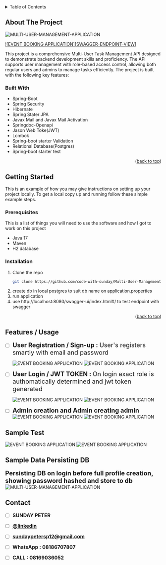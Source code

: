 <!-- TABLE OF CONTENTS -->
<details>
  <summary>Table of Contents</summary>
  <ol>
    <li>
      <a href="#about-the-project">About The Project</a>
    <li>
      <a href="#about-the-project">Built With</a>
    <li>
      <a href="#about-the-project">Getting Started</a>
    <li>
      <a href="#about-the-project">Features/Usage</a>
    <li>
      <a href="#about-the-project">Sample Test</a>
    <li>
      <a href="#about-the-project">Sample Data Persisting DB</a>
    <li>
      <a href="#about-the-project">Contact</a>
  </ol>
</details>

<!-- ABOUT THE PROJECT -->
## About The Project

![MULTI-USER-MANAGEMENT-APPLICATION](image.png)

[![EVENT BOOKING APPLICATION][SWAGGER-ENDPOINT-VIEW]](image.png)

This project is a comprehensive Multi-User Task Management API designed to demonstrate backend development skills and proficiency. The API supports user management with role-based access control, allowing both regular users and admins to manage tasks efficiently. The project is built with the following key features:


### Built With

* Spring-Boot
* Spring Security
* Hibernate
* Spring Stater JPA
* Javax Mail and Javax Mail Activation
* Springdoc-Openapi
* Jason Web Toke(JWT)
* Lombok
* Spring-boot starter Validation
* Relational Database(Postgres)
* Spring-boot starter test


<p align="right">(<a href="#readme-top">back to top</a>)</p>

<!-- GETTING STARTED -->
## Getting Started

This is an example of how you may give instructions on setting up your project locally.
To get a local copy up and running follow these simple example steps.

### Prerequisites

This is a list of things you will need to use the software and how I got to work on this project
* Java 17
* Maven
* H2 database

### Installation

1. Clone the repo
   ```sh
   git clone https://github.com/code-with-sunday/Multi-User-Management-App.git
   ```
2. create db in local postgres to suit db name on application.properties
3. run application
3. use http://localhost:8080/swagger-ui/index.html#/ to test endpoint with swagger
   

<p align="right">(<a href="#readme-top">back to top</a>)</p>


<!-- USAGE EXAMPLES -->
## Features / Usage

- [ ] <span style="font-size: 20px; font-weight: bold;">User Registration / Sign-up : </span>
<span style="font-size: 20px; ">User's registers smartly with email and password</span>

  ![EVENT BOOKING APPLICATION](sign_up.png)
  ![EVENT BOOKING APPLICATION](response_signup.png)


- [ ] <span style="font-size: 20px; font-weight: bold;">User Login / JWT TOKEN : </span>
 <span style="font-size: 20px; ">On login exact role is authomatically determined and jwt token generated</span>

  ![EVENT BOOKING APPLICATION](login_request.png)
  ![EVENT BOOKING APPLICATION](login_response.png)

- [ ] <span style="font-size: 20px; font-weight: bold;">Admin creation and Admin creating admin</span>
  ![EVENT BOOKING APPLICATION](./admin_created.png)
  ![EVENT BOOKING APPLICATION](./admin_creating_admin.png)




<!-- TEST -->
## Sample Test

![EVENT BOOKING APPLICATION](passed_test.png)
![EVENT BOOKING APPLICATION](passed_test_multiple_assumptions.png)

<!-- DB -->
## Sample Data Persisting DB
<span style="font-size: 20px; font-weight: bold;">Persisting DB on login before full profile creation, showing password hashed and store to db</span>
![MULTI-USER-MANAGEMENT-APPLICATION](user_data_db.png)




<!-- CONTACT -->
## Contact
- [ ] <span style="font-size: 16px; font-weight: bold;">SUNDAY PETER</span>

- [ ] <span style="font-size: 16px; font-weight: bold;">[@linkedin](https://www.linkedin.com/in/sundaypeter1/)</span>

- [ ] <span style="font-size: 16px; font-weight: bold;">sundaypetersp12@gmail.com</span>

- [ ] <span style="font-size: 16px; font-weight: bold;">WhatsApp : 08186707807</span>

- [ ] <span style="font-size: 16px; font-weight: bold;">CALL : 08169036052</span>